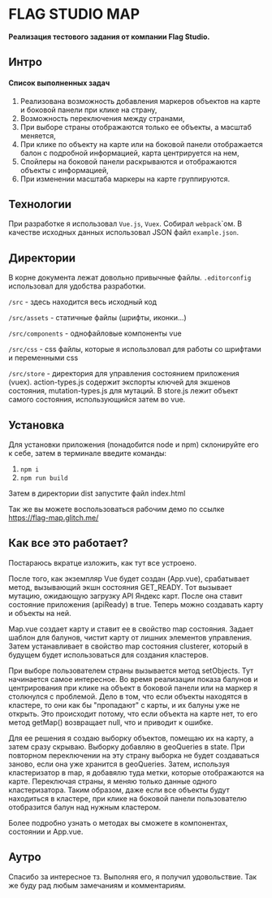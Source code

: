 # FLAG STUDIO MAP
**Реализация тестового задания от компании Flag Studio.**

## Интро

#### Список выполненных задач
1. Реализована возможность добавления маркеров объектов на карте и боковой панели при клике на страну,
2. Возможность переключения между странами,
3. При выборе страны отображаются только ее объекты, а масштаб меняется,
4. При клике по объекту на карте или на боковой панели отображается балон с подробной информацией, карта центрируется на нем,
5. Спойлеры на боковой панели раскрываются и отображаются объекты с информацией,
6. При изменении масштаба маркеры на карте группируются.

## Технологии

При разработке я использовал `Vue.js`, `Vuex`. Собирал `webpack`\`ом. В качестве исходных данных использовал JSON файл `example.json`.


## Директории

В корне документа лежат довольно привычные файлы. `.editorconfig` использовал для удобства разработки.

`/src` - здесь находится весь исходный код

`/src/assets` - статичные файлы (шрифты, иконки...)

`/src/components` - однофайловые компоненты vue

`/src/css` - css файлы, которые я использловал для работы со шрифтами и переменными css

`/src/store` - директория для управления состоянием приложения (vuex). action-types.js содержит экспорты ключей для экшенов состояния, mutation-types.js для мутаций. В store.js лежит объект самого состояния, использующийся затем во vue.

## Установка

Для установки приложения (понадобится node и npm) склонируйте его к себе, затем в терминале введите команды:
1. `npm i`
2. `npm run build`

Затем в директории dist запустите файл index.html

Так же вы можете воспользоваться рабочим демо по ссылке
https://flag-map.glitch.me/

## Как все это работает?

Постараюсь вкратце изложить, как тут все устроено.

После того, как экземпляр Vue будет создан (App.vue), срабатывает метод, вызывающий экшн состояния GET_READY. Тот вызывает мутацию, ожидающую загрузку API Яндекс карт. После она ставит состояние приложения (apiReady) в true. Теперь можно создавать карту и объекты на ней.

Map.vue создает карту и ставит ее в свойство map состояния. Задает шаблон для балунов, чистит карту от лишних элементов управления. Затем устанавливает в свойство map состояния clusterer, который в будущем будет использоваться для создания кластеров.

При выборе пользователем страны вызывается метод setObjects. Тут начинается самое интересное. Во время реализации показа балунов и центрирования при клике на объект в боковой панели или на маркер я столкнулся с проблемой. Дело в том, что если объекты находятся в кластере, то они как бы "пропадают" с карты, и их балуны уже не открыть. Это происходит потому, что если объекта на карте нет, то его метод getMap() возвращает null, что и приводит к ошибке.

Для ее решения я создаю выборку объектов, помещаю их на карту, а затем сразу скрываю. Выборку добавляю в geoQueries в state. При повторном переключении на эту страну выборка не будет создаваться заново, если она уже хранится в geoQueries. Затем, используя кластеризатор в map, я добавялю туда метки, которые отображаются на карте. Переключая страны, я меняю только данные одного кластеризатора. Таким образом, даже если все объекты будут находиться в кластере, при клике на боковой панели пользователю отобразится балун над нужным кластером.

Более подробно узнать о методах вы сможете в компонентах, состоянии и App.vue.

## Аутро
Спасибо за интересное тз. Выполняя его, я получил удовольствие. Так же буду рад любым замечаниям и комментариям.

